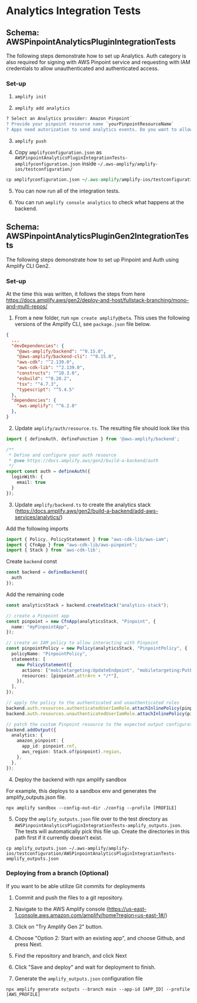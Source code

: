# Analytics Integration Tests

## Schema: AWSPinpointAnalyticsPluginIntegrationTests
 
The following steps demonstrate how to set up Analytics. Auth category is also required for signing with AWS Pinpoint service and requesting with IAM credentials to allow unauthenticated and authenticated access.

### Set-up

1. `amplify init`

2. `amplify add analytics`

```perl
? Select an Analytics provider: Amazon Pinpoint`
? Provide your pinpoint resource name `yourPinpointResourceName`
? Apps need autorization to send analytics events. Do you want to allow guests and unauthenticated users to send analytics events? (we recommend you allow this when getting started) `Yes`
```

3. `amplify push`

4. Copy `amplifyconfiguration.json` as `AWSPinpointAnalyticsPluginIntegrationTests-amplifyconfiguration.json` inside `~/.aws-amplify/amplify-ios/testconfiguration/`

```perl
cp amplifyconfiguration.json ~/.aws-amplify/amplify-ios/testconfiguration/AWSPinpointAnalyticsPluginIntegrationTests-amplifyconfiguration.json
```

5. You can now run all of the integration tests. 

6. You can run `amplify console analytics` to check what happens at the backend. 

## Schema: AWSPinpointAnalyticsPluginGen2IntegrationTests

The following steps demonstrate how to set up Pinpoint and Auth using Amplify CLI Gen2. 

### Set-up

At the time this was written, it follows the steps from here https://docs.amplify.aws/gen2/deploy-and-host/fullstack-branching/mono-and-multi-repos/

1. From a new folder, run `npm create amplify@beta`. This uses the following versions of the Amplify CLI, see `package.json` file below.

```json
{
  ...
  "devDependencies": {
    "@aws-amplify/backend": "^0.15.0",
    "@aws-amplify/backend-cli": "^0.15.0",
    "aws-cdk": "^2.139.0",
    "aws-cdk-lib": "^2.139.0",
    "constructs": "^10.3.0",
    "esbuild": "^0.20.2",
    "tsx": "^4.7.3",
    "typescript": "^5.4.5"
  },
  "dependencies": {
    "aws-amplify": "^6.2.0"
  },
}
```
2. Update `amplify/auth/resource.ts`. The resulting file should look like this

```ts
import { defineAuth, defineFunction } from '@aws-amplify/backend';

/**
 * Define and configure your auth resource
 * @see https://docs.amplify.aws/gen2/build-a-backend/auth
 */
export const auth = defineAuth({
  loginWith: {
    email: true
  }
});

```

3. Update `amplify/backend.ts` to create the analytics stack (https://docs.amplify.aws/gen2/build-a-backend/add-aws-services/analytics/)

Add the following imports

```ts
import { Policy, PolicyStatement } from "aws-cdk-lib/aws-iam";
import { CfnApp } from "aws-cdk-lib/aws-pinpoint";
import { Stack } from 'aws-cdk-lib';
```

Create `backend` const

```ts
const backend = defineBackend({
  auth
});
```

Add the remaining code

```ts
const analyticsStack = backend.createStack("analytics-stack");

// create a Pinpoint app
const pinpoint = new CfnApp(analyticsStack, "Pinpoint", {
  name: "myPinpointApp",
});

// create an IAM policy to allow interacting with Pinpoint
const pinpointPolicy = new Policy(analyticsStack, "PinpointPolicy", {
  policyName: "PinpointPolicy",
  statements: [
    new PolicyStatement({
      actions: ["mobiletargeting:UpdateEndpoint", "mobiletargeting:PutEvents"],
      resources: [pinpoint.attrArn + "/*"],
    }),
  ],
});

// apply the policy to the authenticated and unauthenticated roles
backend.auth.resources.authenticatedUserIamRole.attachInlinePolicy(pinpointPolicy);
backend.auth.resources.unauthenticatedUserIamRole.attachInlinePolicy(pinpointPolicy);

// patch the custom Pinpoint resource to the expected output configuration
backend.addOutput({
  analytics: {
    amazon_pinpoint: {
      app_id: pinpoint.ref,
      aws_region: Stack.of(pinpoint).region,
    },
  },
});
```

4. Deploy the backend with npx amplify sandbox

For example, this deploys to a sandbox env and generates the amplify_outputs.json file.

```
npx amplify sandbox --config-out-dir ./config --profile [PROFILE]
```

5. Copy the `amplify_outputs.json` file over to the test directory as `AWSPinpointAnalyticsPluginIntegrationTests-amplify_outputs.json`. The tests will automatically pick this file up. Create the directories in this path first if it currently doesn't exist.

```
cp amplify_outputs.json ~/.aws-amplify/amplify-ios/testconfiguration/AWSPinpointAnalyticsPluginIntegrationTests-amplify_outputs.json
```

### Deploying from a branch (Optional)

If you want to be able utilize Git commits for deployments

1. Commit and push the files to a git repository.

2. Navigate to the AWS Amplify console (https://us-east-1.console.aws.amazon.com/amplify/home?region=us-east-1#/)

3. Click on "Try Amplify Gen 2" button.

4. Choose "Option 2: Start with an existing app", and choose Github, and press Next.

5. Find the repository and branch, and click Next

6. Click "Save and deploy" and wait for deployment to finish.  

7. Generate the `amplify_outputs.json` configuration file

```
npx amplify generate outputs --branch main --app-id [APP_ID] --profile [AWS_PROFILE]
```

